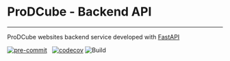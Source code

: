 # ProDCube - Backend API
<hr>

ProDCube websites backend service developed with [FastAPI](https://github.com/tiangolo/fastapi)

[![pre-commit](https://img.shields.io/badge/pre--commit-enabled-brightgreen?logo=pre-commit&logoColor=white)](https://github.com/pre-commit/pre-commit) &nbsp; [![codecov](https://codecov.io/gh/pythonhubpy/ProDCube-Backend/branch/main/graph/badge.svg?token=S4YWQSC7Q7)](https://codecov.io/gh/pythonhubpy/ProDCube-Backend) ![Build](https://github.com/pythonhubpy/ProDCube-Backend/actions/workflows/python-app.yml/badge.svg)

